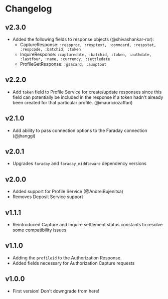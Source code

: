 # Changelog

## v2.3.0

* Added the following fields to response objects (@shivashankar-ror):
  - CaptureResponse: `:respproc, :resptext, :commcard, :respstat, :respcode, :batchid, :token`
  - InquireResponse: `:capturedate, :batchid, :token, :authdate, :lastfour, :name, :currency, :settledate`
  - ProfileGetResponse: `:gsacard, :auoptout`

## v2.2.0

* Add `token` field to Profile Service for create/update responses since this field can potentially be included in the response if a token hadn't already been created for that particular profile. (@mauriciozaffari)

## v2.1.0

* Add ability to pass connection options to the Faraday connection (@jhanggi)

## v2.0.1

* Upgrades `faraday` and `faraday_middleware` dependency versions

## v2.0.0

* Added support for Profile Service (@AndreiBujenitsa)
* Removes Deposit Service support

## v1.1.1

* Reintroduced Capture and Inquire settlement status constants to resolve some compatibility issues

## v1.1.0

* Adding the `profileid` to the Authorization Response.
* Added fields necessary for Authorization Capture requests

## v1.0.0

* First version! Don't downgrade from here!
